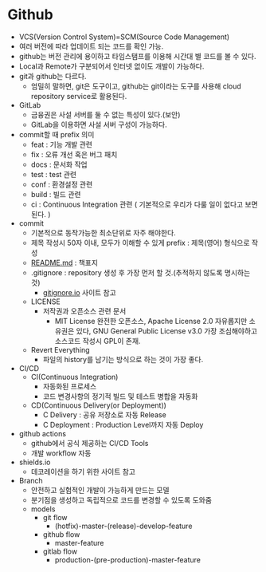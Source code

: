 # Github
- VCS(Version Control System)=SCM(Source Code Management)
- 여러 버전에 따라 업데이트 되는 코드를 확인 가능.
- github는 버전 관리에 용이하고 타임스탬프를 이용해 시간대 별 코드를 볼 수 있다.
- Local과 Remote가 구분되어서 인터넷 없이도 개발이 가능하다.
- git과 github는 다르다.
    - 엄밀히 말하면, git은 도구이고, github는 git이라는 도구를 사용해 cloud repository service로 활용된다.
- GitLab
    - 금융권은 사설 서버를 둘 수 없는 특성이 있다.(보안)
    - GitLab을 이용하면 사설 서버 구성이 가능하다.
- commit할 때 prefix 의미
    - feat : 기능 개발 관련
    - fix : 오류 개선 혹은 버그 패치
    - docs : 문서화 작업
    - test : test 관련
    - conf : 환경설정 관련
    - build : 빌드 관련
    - ci : Continuous Integration 관련 ( 기본적으로 우리가 다룰 일이 없다고 보면 된다. )
- commit
    - 기본적으로 동작가능한 최소단위로 자주 해야한다.
    - 제목 작성시 50자 이내, 모두가 이해할 수 있게 prefix : 제목(영어) 형식으로 작성
    - [README.md](http://README.md) : 책표지
    - .gitignore : repository 생성 후 가장 먼저 할 것.(추적하지 않도록 명시하는 것)
        - [gitignore.io](http://gitignore.io) 사이트 참고
    - LICENSE
        - 저작권과 오픈소스 관련 문서
            - MIT License 완전한 오픈소스, Apache License 2.0 자유롭지만 소유권은 있다, GNU General Public License v3.0 가장 조심해야하고 소스코드 작성시 GPL이 존재.
    - Revert Everything
        - 파일의 history를 남기는 방식으로 하는 것이 가장 좋다.
- CI/CD
    - CI(Continuous Integration)
        - 자동화된 프로세스
        - 코드 변경사항의 정기적 빌드 및 테스트 병합을 자동화
    - CD(Continuous Delivery(or Deployment))
        - C Delivery : 공유 저장소로 자동 Release
        - C Deployment : Production Level까지 자동 Deploy
- github actions
    - github에서 공식 제공하는 CI/CD Tools
    - 개발 workflow 자동
- shields.io
    - 데코레이션을 하기 위한 사이트 참고
- Branch
    - 안전하고 실험적인 개발이 가능하게 만드는 모델
    - 분기점을 생성하고 독립적으로 코드를 변경할 수 있도록 도와줌
    - models
        - git flow
            - (hotfix)-master-(release)-develop-feature
        - github flow
            - master-feature
        - gitlab flow
            - production-(pre-production)-master-feature